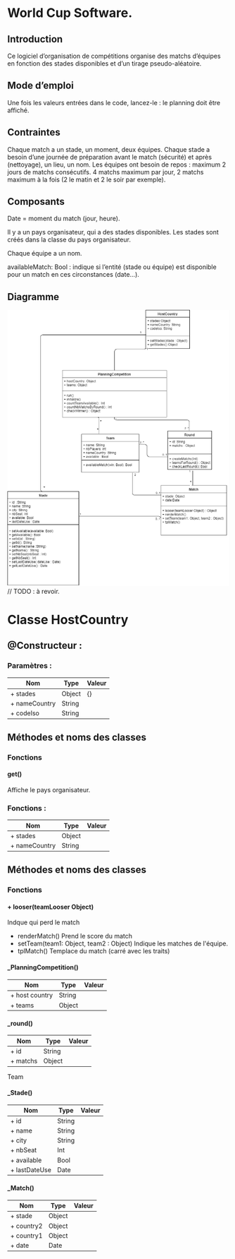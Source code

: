 # World Cup Software.

## Introduction
Ce logiciel d’organisation de compétitions organise des matchs d’équipes en fonction des stades disponibles et d’un tirage pseudo-aléatoire.

## Mode d’emploi 
Une fois les valeurs entrées dans le code, lancez-le : le planning doit être affiché. 

## Contraintes
Chaque match a un stade, un moment, deux équipes.
Chaque stade a besoin d’une journée de préparation avant le match (sécurité) et après (nettoyage), un lieu, un nom.
Les équipes ont besoin de repos : maximum 2 jours de matchs consécutifs.
4 matchs maximum par jour, 2 matchs maximum à la fois (2 le matin et 2 le soir par exemple).

## Composants
Date = moment du match (jour, heure).

Il y a un pays organisateur, qui a des stades disponibles.
Les stades sont créés dans la classe du pays organisateur.

Chaque équipe a un nom. 

availableMatch: Bool : indique si l’entité (stade ou équipe) est disponible pour un match en ces circonstances (date…).

## Diagramme
![Diagramme des classes](FootCompetition.png)
// TODO : à revoir.


# Classe HostCountry
## @Constructeur :
### Paramètres : 
|Nom           | Type   | Valeur |
|--------------| ------ | -------|
|+ stades      | Object | {}     |
|+ nameCountry | String |        |
|+ codeIso     | String |        |
## Méthodes et noms des classes
### Fonctions 
#### get()
Affiche le pays organisateur.



### Fonctions :
|Nom           | Type   | Valeur |
|--------------| ------ | -------| 
|+ stades      | Object |        |
|+ nameCountry | String |        |
## Méthodes et noms des classes
### Fonctions 
#### + looser(teamLooser Object) 
Indque qui perd le match


+ renderMatch()
Prend le score du match
+ setTeam(team1: Object, team2 : Object)
Indique les matches de l'équipe.
+ tplMatch() 
Templace du match (carré avec les traits)





#### **_PlanningCompetition()**
|Nom           | Type   | Valeur |
|--------------| ------ | -------|
|+ host country | String |       |
|+ teams      | Object |         |



#### **_round()**
|Nom           | Type   | Valeur |
|--------------| ------ | -------|
|+ id         | String|          |
|+ matchs     |Object|           |

Team



#### **_Stade()**
|Nom           | Type   | Valeur| 
|--------------| ------ | -------|
|+ id         |String  |         |
|+ name       |String  |         |
|+ city       | String |         |
|+ nbSeat     | Int    |         |
|+ available  | Bool   |         |
|+ lastDateUse| Date   |         |



#### **_Match()**
|Nom           | Type   | Valeur| 
|--------------| ------ | -------|
|+ stade       | Object |        |
|+ country2    |Object  |        |
|+ country1    |Object  |        |
|+ date        |Date    |        |

